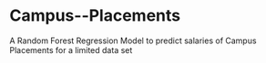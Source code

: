 # Campus--Placements
A Random Forest Regression Model to predict salaries  of Campus Placements for a limited data set 
